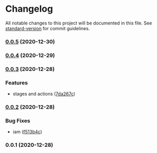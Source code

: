 # Changelog

All notable changes to this project will be documented in this file. See [standard-version](https://github.com/conventional-changelog/standard-version) for commit guidelines.

### [0.0.5](https://github.com/taimos/cdk-construct-github-notifier/compare/v0.0.3...v0.0.5) (2020-12-30)

### [0.0.4](https://github.com/taimos/cdk-construct-github-notifier/compare/v0.0.3...v0.0.4) (2020-12-29)

### [0.0.3](https://github.com/taimos/cdk-construct-github-notifier/compare/v0.0.2...v0.0.3) (2020-12-28)


### Features

* stages and actions ([7da267c](https://github.com/taimos/cdk-construct-github-notifier/commit/7da267cb0a7d20d352090f1f4e16a05780c06583))

### [0.0.2](https://github.com/taimos/cdk-construct-github-notifier/compare/v0.0.1...v0.0.2) (2020-12-28)


### Bug Fixes

* iam ([f513b4c](https://github.com/taimos/cdk-construct-github-notifier/commit/f513b4c20d12051f4be21ec39ebd271501e16537))

### 0.0.1 (2020-12-28)
